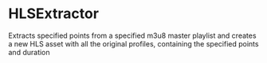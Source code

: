 HLSExtractor
============

Extracts specified points from a specified m3u8 master playlist and creates a new HLS asset with all the original profiles, containing the specified points and duration 
